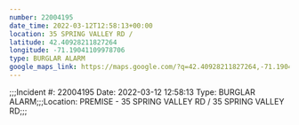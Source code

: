 ```yaml
---
number: 22004195
date_time: 2022-03-12T12:58:13+00:00
location: 35 SPRING VALLEY RD / 
latitude: 42.40928211827264
longitude: -71.19041109978706
type: BURGLAR ALARM
google_maps_link: https://maps.google.com/?q=42.40928211827264,-71.19041109978706
---
```


;;;Incident #: 22004195   Date: 2022-03-12 12:58:13   Type: BURGLAR ALARM;;;Location: PREMISE - 35 SPRING VALLEY RD / 35 SPRING VALLEY RD;;;
